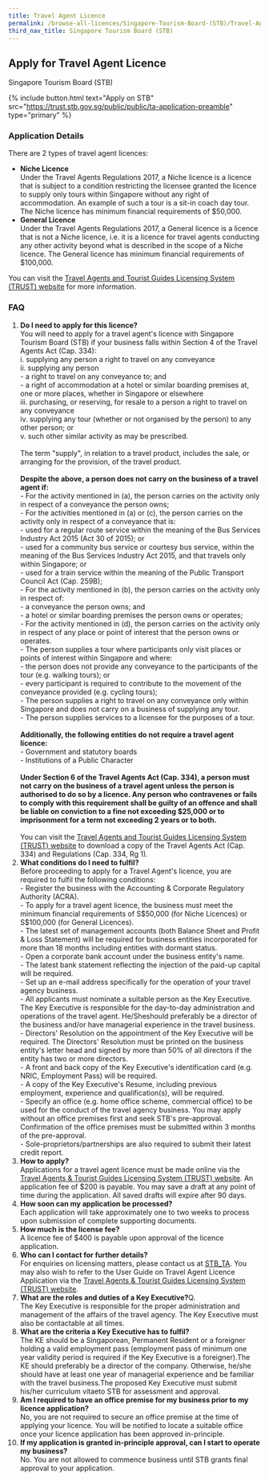 ```yaml
---
title: Travel Agent Licence
permalink: /browse-all-licences/Singapore-Tourism-Board-(STB)/Travel-Agent-Licence
third_nav_title: Singapore Tourism Board (STB)
---
```


## Apply for Travel Agent Licence

Singapore Tourism Board (STB)

{% include button.html text="Apply on STB" src="https://trust.stb.gov.sg/public/public/ta-application-preamble" type="primary" %}

### Application Details

<p>There are 2 types of travel agent licences:</p>
<ul>
<li><strong>Niche Licence<br /></strong>Under the Travel Agents Regulations 2017, a Niche licence is a licence that is subject to a condition restricting the licensee granted the licence to supply only tours within Singapore without any right of accommodation. An example of such a tour is a sit-in coach day tour. The Niche licence has minimum financial requirements of $50,000.</li>
<li><strong>General Licence<br /></strong>Under the Travel Agents Regulations 2017, a General licence is a licence that is not a Niche licence, i.e. it is a licence for travel agents conducting any other activity beyond what is described in the scope of a Niche licence. The General licence has minimum financial requirements of $100,000.</li>
</ul>
<p>You can visit the <a href="https://trust.stb.gov.sg/public/public/ta-application-preamble" target="_blank" rel="noopener">Travel Agents and Tourist Guides Licensing System (TRUST) website</a> for more information.</p>
<h3>FAQ</h3>
<ol>
<li><strong>Do I need to apply for this licence?<br /></strong>You will need to apply for a travel agent's licence with Singapore Tourism Board (STB) if your business falls within Section 4 of the Travel Agents Act (Cap. 334):<br />i. supplying any person a right to travel on any conveyance<br />ii. supplying any person<br />- a right to travel on any conveyance to; and<br />- a right of accommodation at a hotel or similar boarding premises at, one or more places, whether in Singapore or elsewhere<br />iii. purchasing, or reserving, for resale to a person a right to travel on any conveyance<br />iv. supplying any tour (whether or not organised by the person) to any other person; or<br />v. such other similar activity as may be prescribed.<br /><br />The term "supply", in relation to a travel product, includes the sale, or arranging for the provision, of the travel product.<br /><br /><strong>Despite the above, a person does not carry on the business of a travel agent if:<br /></strong>- For the activity mentioned in (a), the person carries on the activity only in respect of a conveyance the person owns;<br />- For the activities mentioned in (a) or (c), the person carries on the activity only in respect of a conveyance that is:<br />- used for a regular route service within the meaning of the Bus Services Industry Act 2015 (Act 30 of 2015); or<br />- used for a community bus service or courtesy bus service, within the meaning of the Bus Services Industry Act 2015, and that travels only within Singapore; or<br />- used for a train service within the meaning of the Public Transport Council Act (Cap. 259B);<br />- For the activity mentioned in (b), the person carries on the activity only in respect of:<br />- a conveyance the person owns; and<br />- a hotel or similar boarding premises the person owns or operates;<br />- For the activity mentioned in (d), the person carries on the activity only in respect of any place or point of interest that the person owns or operates.<br />- The person supplies a tour where participants only visit places or points of interest within Singapore and where:<br />- the person does not provide any conveyance to the participants of the tour (e.g. walking tours); or<br />- every participant is required to contribute to the movement of the conveyance provided (e.g. cycling tours);<br />- The person supplies a right to travel on any conveyance only within Singapore and does not carry on a business of supplying any tour.<br />- The person supplies services to a licensee for the purposes of a tour.<br /><br /><strong>Additionally, the following entities do not require a travel agent licence:<br /></strong>- Government and statutory boards<br />- Institutions of a Public Character<br /><br /><strong>Under Section 6 of the Travel Agents Act (Cap. 334), a person must not carry on the business of a travel agent unless the person is authorised to do so by a licence. Any person who contravenes or fails to comply with this requirement shall be guilty of an offence and shall be liable on conviction to a fine not exceeding $25,000 or to imprisonment for a term not exceeding 2 years or to both.<br /><br /></strong>You can visit the <a href="https://trust.stb.gov.sg/site/content/tagaem/landing-page/legislation.html" target="_blank" rel="noopener">Travel Agents and Tourist Guides Licensing System (TRUST) website</a> to download a copy of the Travel Agents Act (Cap. 334) and Regulations (Cap. 334, Rg 1).</li>
<li><strong>What conditions do I need to fulfil?<br /></strong>Before proceeding to apply for a Travel Agent's licence, you are required to fulfil the following conditions:<br />- Register the business with the Accounting & Corporate Regulatory Authority (ACRA).<br />- To apply for a travel agent licence, the business must meet the minimum financial requirements of S$50,000 (for Niche Licences) or S$100,000 (for General Licences).<br />- The latest set of management accounts (both Balance Sheet and Profit & Loss Statement) will be required for business entities incorporated for more than 18 months including entities with dormant status.<br />- Open a corporate bank account under the business entity's name.<br />- The latest bank statement reflecting the injection of the paid-up capital will be required.<br />- Set up an e-mail address specifically for the operation of your travel agency business.<br />- All applicants must nominate a suitable person as the Key Executive. The Key Executive is responsible for the day-to-day administration and operations of the travel agent. He/Sheshould preferably be a director of the business and/or have managerial experience in the travel business.<br />- Directors' Resolution on the appointment of the Key Executive will be required. The Directors' Resolution must be printed on the business entity's letter head and signed by more than 50% of all directors if the entity has two or more directors.<br />- A front and back copy of the Key Executive's identification card (e.g. NRIC, Employment Pass) will be required.<br />- A copy of the Key Executive's Resume, including previous employment, experience and qualification(s), will be required.<br />- Specify an office (e.g. home office scheme, commercial office) to be used for the conduct of the travel agency business. You may apply without an office premises first and seek STB's pre-approval. Confirmation of the office premises must be submitted within 3 months of the pre-approval.<br />- Sole-proprietors/partnerships are also required to submit their latest credit report.</li>
<li><strong>How to apply?<br /></strong>Applications for a travel agent licence must be made online via the <a href="https://trust.stb.gov.sg/public/public/ta-application-preamble" target="_blank" rel="noopener">Travel Agents & Tourist Guides Licensing System (TRUST) website</a>. An application fee of $200 is payable. You may save a draft at any point of time during the application. All saved drafts will expire after 90 days.</li>
<li><strong>How soon can my application be processed?<br /></strong>Each application will take approximately one to two weeks to process upon submission of complete supporting documents.</li>
<li><strong>How much is the license fee?<br /></strong>A licence fee of $400 is payable upon approval of the licence application.</li>
<li><strong>Who can I contact for further details?<br /></strong>For enquiries on licensing matters, please contact us at <a href="mailto:STB_TA@STB.GOV.SG">STB_TA</a>. You may also wish to refer to the User Guide on Travel Agent Licence Application via the <a href="https://trust.stb.gov.sg/site/content/tagaem/landing-page/user-guide.html">Travel Agents & Tourist Guides Licensing System (TRUST) website</a>.</li>
<li><strong>What are the roles and duties of a Key Executive?</strong>Q. <br />The Key Executive is responsible for the proper administration and management of the affairs of the travel agency. The Key Executive must also be contactable at all times.</li>
<li><strong>What are the criteria a Key Executive has to fulfil?</strong><br />The KE should be a Singaporean, Permanent Resident or a foreigner holding a valid employment pass (employment pass of minimum one year validity period is required if the Key Executive is a foreigner).The KE should preferably be a director of the company. Otherwise, he/she should have at least one year of managerial experience and be familiar with the travel business.The proposed Key Executive must submit his/her curriculum vitaeto STB for assessment and approval.</li>
<li><strong>Am I required to have an office premise for my business prior to my licence application?</strong><br />No, you are not required to secure an office premise at the time of applying your licence. You will be notified to locate a suitable office once your licence application has been approved in-principle.</li>
<li><strong>If my application is granted in-principle approval, can I start to operate my business?</strong><br />No. You are not allowed to commence business until STB grants final approval to your application.</li>
</ol>

